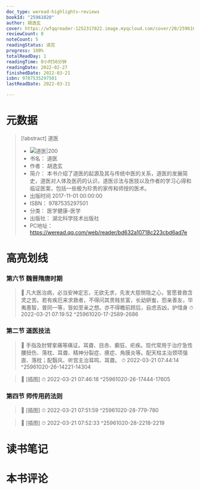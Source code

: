 ```yaml
---
doc_type: weread-highlights-reviews
bookId: "25961020"
author: 胡逸玄
cover: https://wfqqreader-1252317822.image.myqcloud.com/cover/20/25961020/t7_25961020.jpg
reviewCount: 0
noteCount: 5
readingStatus: 读完
progress: 100%
totalReadDay: 1
readingTime: 0小时56分钟
readingDate: 2022-02-27
finishedDate: 2022-03-21
isbn: 9787535297501
lastReadDate: 2022-03-21

---
```

# 元数据
> [!abstract] 道医
> - ![ 道医|200](https://wfqqreader-1252317822.image.myqcloud.com/cover/20/25961020/t7_25961020.jpg)
> - 书名： 道医
> - 作者： 胡逸玄
> - 简介： 本书介绍了道医的起源及其与传统中医的关系，道医的发展简史，道医对人体及医药的认识，道医诊法与医技以及作者的学习心得和临证医案，包括一些极为珍贵的家传和师授的医术。
> - 出版时间 2017-11-01 00:00:00
> - ISBN： 9787535297501
> - 分类： 医学健康-医学
> - 出版社： 湖北科学技术出版社
> - PC地址：https://weread.qq.com/web/reader/bd632a10718c223cbd6ad7e

# 高亮划线

### 第六节 魏晋隋唐时期

> 📌 凡大医治病，必当安神定志，无欲无求，先发大慈恻隐之心，誓愿普救含灵之苦。若有疾厄来求救者，不得问其贵贱贫富，长幼妍蚩，怨亲善友，华夷愚智，普同一等，皆如至亲之想。亦不得瞻前顾后，自虑吉凶，护惜身 
> ⏱ 2022-03-21 07:19:52 ^25961020-17-2589-2686

### 第二节 道医技法

> 📌 手指及肘臂挛痛等痛证。耳聋、目赤、癫狂、疟疾。现代常用于治疗急性腰扭伤、落枕、耳聋、精神分裂症、癔症、角膜炎等。配天柱主治颈项强直、落枕；配翳风、听宫主治耳鸣、耳聋。 
> ⏱ 2022-03-21 07:44:14 ^25961020-26-14221-14304

> 📌 [插图] 
> ⏱ 2022-03-21 07:46:18 ^25961020-26-17444-17605

### 第四节 师传用药法则

> 📌 [插图] 
> ⏱ 2022-03-21 07:51:59 ^25961020-28-779-780

> 📌 [插图] 
> ⏱ 2022-03-21 07:52:33 ^25961020-28-2218-2219

# 读书笔记

# 本书评论
